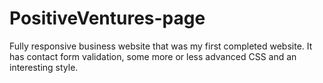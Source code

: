 # PositiveVentures-page
Fully responsive business website that was my first completed website. It has contact form validation, some more or less advanced CSS and an interesting style.
